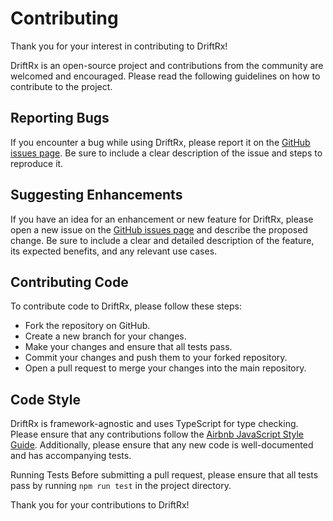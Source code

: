 # Contributing
Thank you for your interest in contributing to DriftRx!

DriftRx is an open-source project and contributions from the community are welcomed and encouraged. Please read the following guidelines on how to contribute to the project.

## Reporting Bugs
If you encounter a bug while using DriftRx, please report it on the [GitHub issues page](https://github.com/lexmihaylov/driftrx/issues). Be sure to include a clear description of the issue and steps to reproduce it.

## Suggesting Enhancements
If you have an idea for an enhancement or new feature for DriftRx, please open a new issue on the [GitHub issues page](https://github.com/lexmihaylov/driftrx/issues) and describe the proposed change. Be sure to include a clear and detailed description of the feature, its expected benefits, and any relevant use cases.

## Contributing Code
To contribute code to DriftRx, please follow these steps:

* Fork the repository on GitHub.
* Create a new branch for your changes.
* Make your changes and ensure that all tests pass.
* Commit your changes and push them to your forked repository.
* Open a pull request to merge your changes into the main repository.

## Code Style
DriftRx is framework-agnostic and uses TypeScript for type checking. Please ensure that any contributions follow the [Airbnb JavaScript Style Guide](https://github.com/airbnb/javascript). Additionally, please ensure that any new code is well-documented and has accompanying tests.

Running Tests
Before submitting a pull request, please ensure that all tests pass by running `npm run test` in the project directory.

Thank you for your contributions to DriftRx!